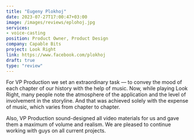```yaml
---
title: "Eugeny Plokhoj"
date: 2023-07-27T17:00:47+03:00
image: /images/reviews/eplohoj.jpg
services:
- voice-casting
position: Product Owner, Product Design
company: Capable Bits
project: Look Right
link: https://www.facebook.com/plokhoj
draft: true
type: "review"
---
```


For VP Production we set an extraordinary task — to convey the mood of each chapter of our history with the help of music. Now, while playing Look Right, many people note the atmosphere of the application and the level of involvement in the storyline. And that was achieved solely with the expense of music, which varies from chapter to chapter.

<!--more-->

Also, VP Production sound-designed all video materials for us and gave them a maximum of volume and realism. We are pleased to continue working with guys on all current projects.